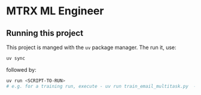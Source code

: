 # MTRX ML Engineer

## Running this project

This project is manged with the `uv` package manager. The run it, use:

```powershell
uv sync
```

followed by:

```powershell
uv run <SCRIPT-TO-RUN>
# e.g. for a training run, execute - uv run train_email_multitask.py  --csv ./email_dataset.csv  --text-col text  --max-length 512  --batch-size 16  --epochs 3
```
